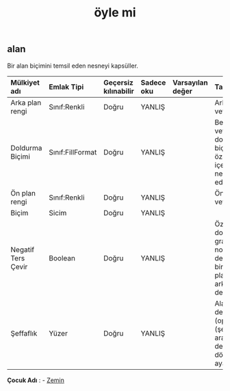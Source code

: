 ﻿---
title: öyle mi
second_title: Aspose.Cells Cloud Documen
type: docs
url: /tr/specification/model/area/
description: "Aspose.Cells Bulut modeli spesifikasyonu: Alan. Açma, oluşturma, düzenleme, bölme, birleştirme, karşılaştırma ve dönüştürme gibi özelliklerle Excel ve diğer elektronik tablo belgelerini zahmetsizce yönetin"
kwords: Excel, Office, Elektronik Tablo, Cloud REST API, Alan
weight: 50
---
## **alan**

 Bir alan biçimini temsil eden nesneyi kapsüller.

| Mülkiyet adı| Emlak Tipi| Geçersiz kılınabilir| Sadece oku| Varsayılan değer| Tanım|
|:- |:- |:- |:- |:- |:- |
| Arka plan rengi| Sınıf:Renkli| Doğru| YANLIŞ|| Arka planını alır veya ayarlar.|
| Doldurma Biçimi| Sınıf:FillFormat| Doğru| YANLIŞ|| Belirtilen grafik veya şekil için dolgu biçimlendirme özelliklerini içeren bir nesneyi temsil eder.|
| Ön plan rengi| Sınıf:Renkli| Doğru| YANLIŞ|| Ön planı alır veya ayarlar.|
| Biçim| Sicim| Doğru| YANLIŞ|||
| Negatif Ters Çevir| Boolean| Doğru| YANLIŞ|| Özellik doğruysa ve grafik noktasının değeri negatif bir sayıysa, ön plan rengi ve arka plan rengi değiştirilecektir.|
| Şeffaflık| Yüzer| Doğru| YANLIŞ|| Alanın şeffaflık derecesini 0,0 (opak) ila 1,0 (şeffaf) arasında bir değer olarak döndürür veya ayarlar.|

**Çocuk Adı** : 
	-  [Zemin](floor) 
